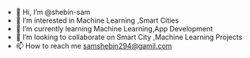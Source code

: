 - 👋 Hi, I’m @shebin-sam
- 👀 I’m interested in Machine Learning ,Smart Cities
- 🌱 I’m currently learning Machine Learning,App Development
- 💞️ I’m looking to collaborate on Smart City ,Machine Learning Projects
- 📫 How to reach me samshebin294@gamil.com

<!---
shebin-sam/shebin-sam is a ✨ special ✨ repository because its `README.md` (this file) appears on your GitHub profile.
You can click the Preview link to take a look at your changes.
--->
